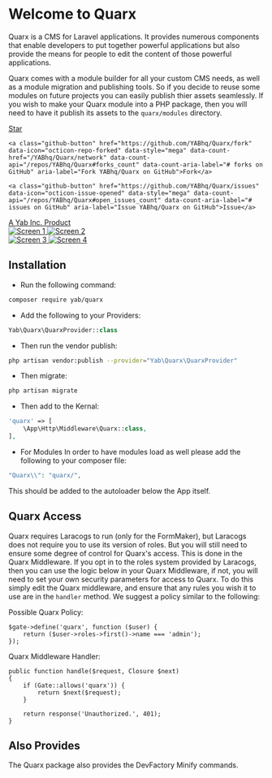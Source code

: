 # Welcome to Quarx

Quarx is a CMS for Laravel applications. It provides numerous components that enable developers to put together powerful applications but also provide the means for people to edit the content of those powerful applications.

Quarx comes with a module builder for all your custom CMS needs, as well as a module migration and publishing tools. So if you decide to reuse some modules on future projects you can easily publish thier assets seamlessly. If you wish to make your Quarx module into a PHP package, then you will need to have it publish its assets to the `quarx/modules` directory.

<div class="row text-center buttons">
    <a class="github-button" href="https://github.com/YABhq/Quarx" data-icon="octicon-star" data-style="mega" data-count-href="/YABhq/Quarx/stargazers" data-count-api="/repos/YABhq/Quarx#stargazers_count" data-count-aria-label="# stargazers on GitHub" aria-label="Star YABhq/Quarx on GitHub">Star</a>

    <a class="github-button" href="https://github.com/YABhq/Quarx/fork" data-icon="octicon-repo-forked" data-style="mega" data-count-href="/YABhq/Quarx/network" data-count-api="/repos/YABhq/Quarx#forks_count" data-count-aria-label="# forks on GitHub" aria-label="Fork YABhq/Quarx on GitHub">Fork</a>

    <a class="github-button" href="https://github.com/YABhq/Quarx/issues" data-icon="octicon-issue-opened" data-style="mega" data-count-api="/repos/YABhq/Quarx#open_issues_count" data-count-aria-label="# issues on GitHub" aria-label="Issue YABhq/Quarx on GitHub">Issue</a>
</div>

<div class="row">
    <div class="well text-center">
        <span><a href="https://yabhq.com">A Yab Inc. Product</a></span>
    </div>
</div>

<div class="row">
    <div class="col-md-6">
        <a data-toggle="lightbox" id="lightbox1" href="http://quarx.info/images/1.jpg">
            <img class="img-responsive thumbnail" alt="Screen 1" src="http://quarx.info/images/1.jpg" />
        </a>
        <a data-toggle="lightbox" id="lightbox2" href="http://quarx.info/images/2.jpg">
            <img class="img-responsive thumbnail" alt="Screen 2" src="http://quarx.info/images/2.jpg" />
        </a>
    </div>
    <div class="col-md-6">
        <a data-toggle="lightbox" id="lightbox3" href="http://quarx.info/images/3.jpg">
            <img class="img-responsive thumbnail" alt="Screen 3" src="http://quarx.info/images/3.jpg" />
        </a>
        <a data-toggle="lightbox" id="lightbox4" href="http://quarx.info/images/4.jpg">
            <img class="img-responsive thumbnail" alt="Screen 4" src="http://quarx.info/images/4.jpg" />
        </a>
    </div>
</div>

Installation
------

* Run the following command:

```bash
composer require yab/quarx
```

* Add the following to your Providers:

```php
Yab\Quarx\QuarxProvider::class
```

* Then run the vendor publish:

```bash
php artisan vendor:publish --provider="Yab\Quarx\QuarxProvider"
```

* Then migrate:

```bash
php artisan migrate
```

* Then add to the Kernal:

```php
'quarx' => [
    \App\Http\Middleware\Quarx::class,
],
```

* For Modules
In order to have modules load as well please add the following to your composer file:
```php
"Quarx\\": "quarx/",
```
This should be added to the autoloader below the App itself.

## Quarx Access

Quarx requires Laracogs to run (only for the FormMaker), but Laracogs does not require you to use its version of roles. But you will still need to ensure some degree of control for Quarx's access. This is done in the Quarx Middleware. If you opt in to the roles system provided by Laracogs, then you can use the logic below in your Quarx Middleware, if not, you will need to set your own security parameters for access to Quarx. To do this simply edit the Quarx middleware, and ensure that any rules you wish it to use are in the `handler` method. We suggest a policy similar to the following:

Possible Quarx Policy:
```
$gate->define('quarx', function ($user) {
    return ($user->roles->first()->name === 'admin');
});
```

Quarx Middleware Handler:
```
public function handle($request, Closure $next)
{
    if (Gate::allows('quarx')) {
        return $next($request);
    }

    return response('Unauthorized.', 401);
}
```

Also Provides
------
The Quarx package also provides the DevFactory Minify commands.

<script async defer id="github-bjs" src="https://buttons.github.io/buttons.js"></script>

<script>
  (function(i,s,o,g,r,a,m){i['GoogleAnalyticsObject']=r;i[r]=i[r]||function(){
  (i[r].q=i[r].q||[]).push(arguments)},i[r].l=1*new Date();a=s.createElement(o),
  m=s.getElementsByTagName(o)[0];a.async=1;a.src=g;m.parentNode.insertBefore(a,m)
  })(window,document,'script','//www.google-analytics.com/analytics.js','ga');

  ga('create', 'UA-39444410-3', 'auto');
  ga('send', 'pageview');

</script>
